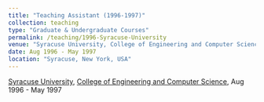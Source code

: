 ```yaml
---
title: "Teaching Assistant (1996-1997)"
collection: teaching
type: "Graduate & Undergraduate Courses"
permalink: /teaching/1996-Syracuse-University
venue: "Syracuse University, College of Engineering and Computer Science"
date: Aug 1996 - May 1997
location: "Syracuse, New York, USA"
---
```


[Syracuse University](https://www.syracuse.edu/), [College of Engineering and Computer Science](https://eng-cs.syr.edu/), Aug 1996 - May 1997
